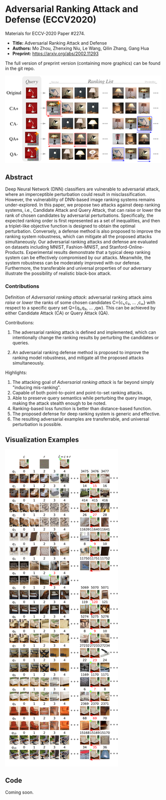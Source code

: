 Adversarial Ranking Attack and Defense (ECCV2020)
===

Materials for ECCV-2020 Paper #2274.

* **Title:** Adversarial Ranking Attack and Defense
* **Authors:** Mo Zhou, Zhenxing Niu, Le Wang, Qilin Zhang, Gang Hua
* **Preprint:** https://arxiv.org/abs/2002.11293

The full version of preprint version (containing more graphics) can be found in the git repo.

![advranking](assets/advranking.png)

## Abstract

Deep Neural Network (DNN) classifiers are vulnerable to adversarial attack,
where an imperceptible perturbation could result in misclassification. However,
the vulnerability of DNN-based image ranking systems remains under-explored. In
this paper, we propose two attacks against deep ranking systems, i.e.,
Candidate Attack and Query Attack, that can raise or lower the rank of chosen
candidates by adversarial perturbations. Specifically, the expected ranking
order is first represented as a set of inequalities, and then a triplet-like
objective function is designed to obtain the optimal perturbation. Conversely,
a defense method is also proposed to improve the ranking system robustness,
which can mitigate all the proposed attacks simultaneously. Our adversarial
ranking attacks and defense are evaluated on datasets including MNIST,
Fashion-MNIST, and Stanford-Online-Products. Experimental results demonstrate
that a typical deep ranking system can be effectively compromised by our
attacks. Meanwhile, the system robustness can be moderately improved with our
defense. Furthermore, the transferable and universal properties of our
adversary illustrate the possibility of realistic black-box attack. 

### Contributions

Definition of *Adversarial ranking attack*: adversarial ranking attack aims
*raise* or *lower* the ranks of some chosen candidates
C={c₁,c₂, ... ,cₘ} with respect to a specific query set
Q={q₁,q₂, ... ,qw}.
This can be achieved by either Candidate Attack (CA) or Query Attack (QA).

Contributions:

1. The adversarial ranking attack is defined and implemented, which can
intentionally change the ranking results by perturbing the candidates
or queries.

2. An adversarial ranking defense method is proposed to improve the
ranking model robustness, and mitigate all the proposed attacks
simultaneously.

Highlights:

1. The attacking goal of *Adversarial ranking attack* is far beyond simply "inducing
mis-ranking".
1. Capable of both point-to-point and point-to-set ranking attacks.
1. Able to preserve query semantics while perturbing the query image, making the
attack stealth enough to be noted.
1. Ranking-based loss function is better than distance-based function.
1. The proposed defense for deep ranking system is generic and effective.
1. The resulting adversarial examples are transferrable, and universal perturbation
is possible.

## Visualization Examples

![sopcpx](assets/sopcpx.png)

## Code

Coming soon.
